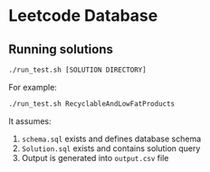 # Leetcode Database

## Running solutions

```bash
./run_test.sh [SOLUTION DIRECTORY]
```

For example:

```bash
./run_test.sh RecyclableAndLowFatProducts
```

It assumes:
1. ``schema.sql`` exists and defines database schema
2. ``Solution.sql`` exists and contains solution query
3. Output is generated into ``output.csv`` file
